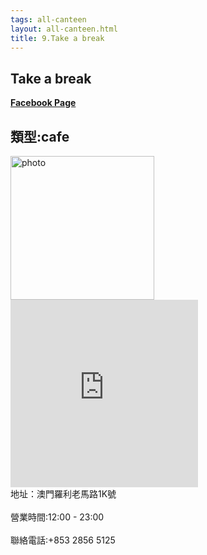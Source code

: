 ```yaml
---
tags: all-canteen
layout: all-canteen.html
title: 9.Take a break
---
```



<h2>Take a break</h2>
<a href='https://www.facebook.com/Take.a.break.Macau2016/'><b>Facebook Page</b></a>
<h2>類型:cafe</h2>
<img src="https://user-images.githubusercontent.com/70761288/113154230-62666b00-926a-11eb-903b-c4e91a54fad8.png" alt="photo" width="230" height="230">
<iframe src="https://www.google.com/maps/embed?pb=!1m14!1m8!1m3!1d14776.281253820216!2d113.5478282!3d22.199434!3m2!1i1024!2i768!4f13.1!3m3!1m2!1s0x0%3A0x90531be28b5c2a1!2zVGFrZSBhIEJyZWFrIOath-S4gOathw!5e0!3m2!1szh-TW!2s!4v1617198358264!5m2!1szh-TW!2s" width="300" height="300" style="border:0;" allowfullscreen="" loading="lazy"></iframe>
<br>地址：澳門羅利老馬路1K號</br>
<br>營業時間:12:00 - 23:00</br>
<br>聯絡電話:+853 2856 5125</br>
